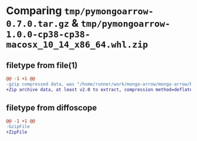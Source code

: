 # Comparing `tmp/pymongoarrow-0.7.0.tar.gz` & `tmp/pymongoarrow-1.0.0-cp38-cp38-macosx_10_14_x86_64.whl.zip`

## filetype from file(1)

```diff
@@ -1 +1 @@
-gzip compressed data, was "/home/runner/work/mongo-arrow/mongo-arrow/bindings/python/dist/.tmp-6d6kosvg/pymongoarrow-0.7.0.tar", last modified: Mon Jan 30 20:00:48 2023, max compression
+Zip archive data, at least v2.0 to extract, compression method=deflate
```

## filetype from diffoscope

```diff
@@ -1 +1 @@
-GzipFile
+ZipFile
```


